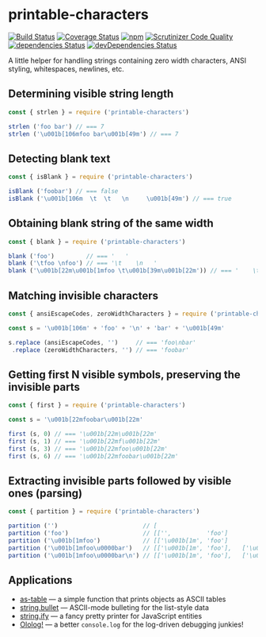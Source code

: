 # printable-characters

[![Build Status](https://travis-ci.org/xpl/printable-characters.svg?branch=master)](https://travis-ci.org/xpl/printable-characters) [![Coverage Status](https://coveralls.io/repos/github/xpl/printable-characters/badge.svg)](https://coveralls.io/github/xpl/printable-characters) [![npm](https://img.shields.io/npm/v/printable-characters.svg)](https://npmjs.com/package/printable-characters) [![Scrutinizer Code Quality](https://img.shields.io/scrutinizer/g/xpl/printable-characters.svg)](https://scrutinizer-ci.com/g/xpl/printable-characters/?branch=master) [![dependencies Status](https://david-dm.org/xpl/printable-characters/status.svg)](https://david-dm.org/xpl/printable-characters) [![devDependencies Status](https://david-dm.org/xpl/printable-characters/dev-status.svg)](https://david-dm.org/xpl/printable-characters?type=dev)

A little helper for handling strings containing zero width characters, ANSI styling, whitespaces, newlines, etc.

## Determining visible string length

```javascript
const { strlen } = require ('printable-characters')

strlen ('foo bar') // === 7
strlen ('\u001b[106mfoo bar\u001b[49m') // === 7
```

## Detecting blank text

```javascript
const { isBlank } = require ('printable-characters')

isBlank ('foobar') // === false
isBlank ('\u001b[106m  \t  \t   \n     \u001b[49m') // === true
```

## Obtaining blank string of the same width

```javascript
const { blank } = require ('printable-characters')

blank ('foo')         // === '   '
blank ('\tfoo \nfoo') // === '\t    \n   '
blank ('\u001b[22m\u001b[1mfoo \t\u001b[39m\u001b[22m')) // === '    \t'
```

## Matching invisible characters

```javascript
const { ansiEscapeCodes, zeroWidthCharacters } = require ('printable-characters')

const s = '\u001b[106m' + 'foo' + '\n' + 'bar' + '\u001b[49m'

s.replace (ansiEscapeCodes, '')     // === 'foo\nbar'
 .replace (zeroWidthCharacters, '') // === 'foobar'
```

## Getting first N visible symbols, preserving the invisible parts

```javascript
const { first } = require ('printable-characters')

const s = '\u001b[22mfoobar\u001b[22m'

first (s, 0) // === '\u001b[22m\u001b[22m'
first (s, 1) // === '\u001b[22mf\u001b[22m'
first (s, 3) // === '\u001b[22mfoo\u001b[22m'
first (s, 6) // === '\u001b[22mfoobar\u001b[22m'
```

## Extracting invisible parts followed by visible ones (parsing)

```javascript
const { partition } = require ('printable-characters')

partition ('')                        // [                                                     ])
partition ('foo')                     // [['',          'foo']                                 ])
partition ('\u001b[1mfoo')            // [['\u001b[1m', 'foo']                                 ])
partition ('\u001b[1mfoo\u0000bar')   // [['\u001b[1m', 'foo'],   ['\u0000', 'bar']            ])
partition ('\u001b[1mfoo\u0000bar\n') // [['\u001b[1m', 'foo'],   ['\u0000', 'bar'], ['\n', '']])
```

## Applications

- [as-table](https://github.com/xpl/as-table) — a simple function that prints objects as ASCII tables
- [string.bullet](https://github.com/xpl/string.bullet) — ASCII-mode bulleting for the list-style data
- [string.ify](https://github.com/xpl/string.ify) — a fancy pretty printer for JavaScript entities
- [Ololog!](https://github.com/xpl/ololog) — a better `console.log` for the log-driven debugging junkies!
